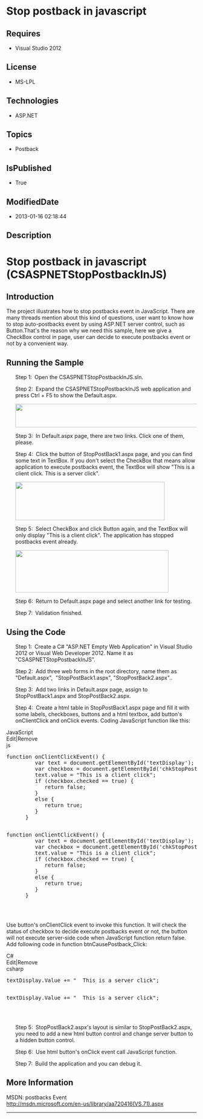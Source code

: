 # Stop postback in javascript
## Requires
* Visual Studio 2012
## License
* MS-LPL
## Technologies
* ASP.NET
## Topics
* Postback
## IsPublished
* True
## ModifiedDate
* 2013-01-16 02:18:44
## Description

<h1>Stop postback in javascript (CSASPNETStopPostbackInJS)</h1>
<h2>Introduction</h2>
<p class="MsoNormal">The project illustrates how to stop postbacks event in JavaScript. There are many threads mention about this kind of questions, user want to know how to stop auto-postbacks event by using ASP.NET server control, such as Button.That's
 the reason why we need this sample, here we give a CheckBox control in page, user can decide to execute postbacks event or not by a convenient way.<span style="">
</span></p>
<h2>Running the Sample<span style=""> </span></h2>
<p class="MsoListParagraphCxSpFirst" style="margin-left:.25in"><span style=""><span style="">Step 1:<span style="font:7.0pt &quot;Times New Roman&quot;">&nbsp;&nbsp;
</span></span></span>Open the CSASPNETStopPostbackInJS.sln.<span style=""> </span>
</p>
<p class="MsoListParagraphCxSpMiddle" style="margin-left:.25in"><span style=""><span style="">Step 2:<span style="font:7.0pt &quot;Times New Roman&quot;">&nbsp;&nbsp;
</span></span></span>Expand the CSASPNETStopPostbackInJS web application and press Ctrl &#43; F5 to show the Default.aspx.</p>
<p class="MsoListParagraphCxSpMiddle" style="margin-left:.25in"><span style=""><img src="/site/view/file/74710/1/image.png" alt="" width="544" height="62" align="middle">
</span></p>
<p class="MsoListParagraphCxSpMiddle" style="margin-left:.25in"><span style=""><span style="">Step 3:<span style="font:7.0pt &quot;Times New Roman&quot;">&nbsp;&nbsp;
</span></span></span><span style="">In Default.aspx page, there are two links. Click one of them, please.</span></p>
<p class="MsoListParagraphCxSpMiddle" style="margin-left:.25in"><span style=""><span style="">Step 4:<span style="font:7.0pt &quot;Times New Roman&quot;">&nbsp;&nbsp;
</span></span></span>Click the button of StopPostBack1.aspx page, and you can find some text in TextBox. If you don&#39;t select the CheckBox that means allow application<span style=""> to</span><span style="">&nbsp;</span>execute postbacks event, the TextBox will
 show &quot;This is a client click. This is a server click&quot;.</p>
<p class="MsoListParagraphCxSpMiddle" style="margin-left:.25in"><span style=""><img src="/site/view/file/74711/1/image.png" alt="" width="395" height="101" align="middle">
</span></p>
<p class="MsoListParagraphCxSpMiddle" style="margin-left:.25in"><span style=""><span style="">Step 5:<span style="font:7.0pt &quot;Times New Roman&quot;">&nbsp;&nbsp;
</span></span></span>Select CheckBox and click Button again, and the TextBox will only display &quot;This is a client click&quot;. The application has stopped postbacks event already.</p>
<p class="MsoListParagraphCxSpMiddle" style="margin-left:.25in"><span style=""><img src="/site/view/file/74712/1/image.png" alt="" width="405" height="112" align="middle">
</span></p>
<p class="MsoListParagraphCxSpMiddle" style="margin-left:.25in"><span style=""><span style="">Step 6:<span style="font:7.0pt &quot;Times New Roman&quot;">&nbsp;&nbsp;
</span></span></span>Return to Default.aspx page and select another link for testing.</p>
<p class="MsoListParagraphCxSpLast" style="margin-left:.25in"><span style=""><span style="">Step 7:<span style="font:7.0pt &quot;Times New Roman&quot;">&nbsp;&nbsp;
</span></span></span>Validation finished.</p>
<h2>Using the Code<span style=""> </span></h2>
<p class="MsoListParagraphCxSpFirst" style="margin-left:.25in"><span style=""><span style="">Step 1:<span style="font:7.0pt &quot;Times New Roman&quot;">&nbsp;&nbsp;
</span></span></span>Create a C# &quot;ASP.NET Empty Web Application&quot; in Visual Studio 2012 or Visual Web Developer 2012. Name it as &quot;CSASPNETStopPostbackInJS&quot;.</p>
<p class="MsoListParagraphCxSpMiddle" style="margin-left:.25in"><span style=""><span style="">Step 2:<span style="font:7.0pt &quot;Times New Roman&quot;">&nbsp;&nbsp;
</span></span></span>Add three web forms in the root directory, name them as &quot;Default.aspx&quot;,
<span style="">&nbsp;</span>&quot;StopPostBack1.aspx&quot;, &quot;StopPostBack2.aspx&quot;..</p>
<p class="MsoListParagraphCxSpMiddle" style="margin-left:.25in"><span style=""><span style="">Step 3:<span style="font:7.0pt &quot;Times New Roman&quot;">&nbsp;&nbsp;
</span></span></span><span style="">Add two links in Default.aspx page, assign to StopPostBack1.aspx and StopPostBack2.aspx.</span></p>
<p class="MsoListParagraphCxSpLast" style="margin-left:.25in"><span style=""><span style="">Step 4:<span style="font:7.0pt &quot;Times New Roman&quot;">&nbsp;&nbsp;
</span></span></span>Create a html table in StopPostBack1.aspx page and fill it with some labels, checkboxes, buttons and a html textbox, add button's onClientClick and onClick events. Coding JavaScript function like this:</p>
<div class="scriptcode">
<div class="pluginEditHolder" pluginCommand="mceScriptCode">
<div class="title"><span>JavaScript</span></div>
<div class="pluginLinkHolder"><span class="pluginEditHolderLink">Edit</span>|<span class="pluginRemoveHolderLink">Remove</span>
</div>
<span class="hidden">js</span>
<pre class="hidden">
function onClientClickEvent() {
&nbsp;&nbsp;&nbsp;&nbsp;&nbsp;&nbsp;&nbsp;&nbsp; var text = document.getElementById('textDisplay');
&nbsp;&nbsp;&nbsp;&nbsp;&nbsp;&nbsp;&nbsp;&nbsp; var checkbox = document.getElementById('chkStopPostback');
&nbsp;&nbsp;&nbsp;&nbsp;&nbsp;&nbsp;&nbsp;&nbsp; text.value = &quot;This is a client click&quot;;
&nbsp;&nbsp;&nbsp;&nbsp;&nbsp;&nbsp;&nbsp;&nbsp; if (checkbox.checked == true) {
&nbsp;&nbsp;&nbsp;&nbsp;&nbsp;&nbsp;&nbsp;&nbsp;&nbsp;&nbsp;&nbsp; return false;
&nbsp;&nbsp;&nbsp;&nbsp;&nbsp;&nbsp;&nbsp;&nbsp; }
&nbsp;&nbsp;&nbsp;&nbsp;&nbsp;&nbsp;&nbsp;&nbsp; else {
&nbsp;&nbsp;&nbsp;&nbsp;&nbsp;&nbsp;&nbsp;&nbsp;&nbsp;&nbsp;&nbsp; return true;
&nbsp;&nbsp;&nbsp;&nbsp;&nbsp;&nbsp;&nbsp;&nbsp; }
&nbsp;&nbsp;&nbsp;&nbsp;&nbsp; }

</pre>
<pre id="codePreview" class="js">
function onClientClickEvent() {
&nbsp;&nbsp;&nbsp;&nbsp;&nbsp;&nbsp;&nbsp;&nbsp; var text = document.getElementById('textDisplay');
&nbsp;&nbsp;&nbsp;&nbsp;&nbsp;&nbsp;&nbsp;&nbsp; var checkbox = document.getElementById('chkStopPostback');
&nbsp;&nbsp;&nbsp;&nbsp;&nbsp;&nbsp;&nbsp;&nbsp; text.value = &quot;This is a client click&quot;;
&nbsp;&nbsp;&nbsp;&nbsp;&nbsp;&nbsp;&nbsp;&nbsp; if (checkbox.checked == true) {
&nbsp;&nbsp;&nbsp;&nbsp;&nbsp;&nbsp;&nbsp;&nbsp;&nbsp;&nbsp;&nbsp; return false;
&nbsp;&nbsp;&nbsp;&nbsp;&nbsp;&nbsp;&nbsp;&nbsp; }
&nbsp;&nbsp;&nbsp;&nbsp;&nbsp;&nbsp;&nbsp;&nbsp; else {
&nbsp;&nbsp;&nbsp;&nbsp;&nbsp;&nbsp;&nbsp;&nbsp;&nbsp;&nbsp;&nbsp; return true;
&nbsp;&nbsp;&nbsp;&nbsp;&nbsp;&nbsp;&nbsp;&nbsp; }
&nbsp;&nbsp;&nbsp;&nbsp;&nbsp; }

</pre>
</div>
</div>
<div class="endscriptcode">&nbsp;</div>
<p class="MsoNormal">Use button's onClientClick event to invoke this function. It will check the status of checkbox to decide execute postbacks event or not, the button will not execute server-side code when JavaScript function return false.<span style="">&nbsp;
</span>Add following code in function btnCausePostback_Click:</p>
<div class="scriptcode">
<div class="pluginEditHolder" pluginCommand="mceScriptCode">
<div class="title"><span>C#</span></div>
<div class="pluginLinkHolder"><span class="pluginEditHolderLink">Edit</span>|<span class="pluginRemoveHolderLink">Remove</span>
</div>
<span class="hidden">csharp</span>
<pre class="hidden">
textDisplay.Value &#43;= &quot;&nbsp; This is a server click&quot;;

</pre>
<pre id="codePreview" class="csharp">
textDisplay.Value &#43;= &quot;&nbsp; This is a server click&quot;;

</pre>
</div>
</div>
<div class="endscriptcode">&nbsp;</div>
<p class="MsoListParagraphCxSpFirst" style="margin-left:.25in"><span style=""><span style="">Step 5:<span style="font:7.0pt &quot;Times New Roman&quot;">&nbsp;&nbsp;
</span></span></span>StopPostBack2.aspx's layout is similar to StopPostBack2.aspx, you need to add a new html button control and change server button to a hidden button control.</p>
<p class="MsoListParagraphCxSpMiddle" style="margin-left:.25in"><span style=""><span style="">Step 6:<span style="font:7.0pt &quot;Times New Roman&quot;">&nbsp;&nbsp;
</span></span></span>Use html button's onClick event call JavaScript function.</p>
<p class="MsoListParagraphCxSpLast" style="margin-left:.25in"><span style=""><span style="">Step 7:<span style="font:7.0pt &quot;Times New Roman&quot;">&nbsp;&nbsp;
</span></span></span>Build the application and you can debug it<span style="">.</span></p>
<h2>More Information</h2>
<p class="MsoNormal">MSDN: postbacks Event<br>
<a href="http://msdn.microsoft.com/en-us/library/aa720416(VS.71).aspx">http://msdn.microsoft.com/en-us/library/aa720416(VS.71).aspx</a><span style="">
</span></p>
<hr>
<div><a href="http://go.microsoft.com/?linkid=9759640" style="margin-top:3px"><img alt="" src="http://bit.ly/onecodelogo">
</a></div>
